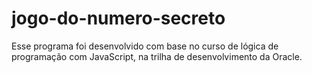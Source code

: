 # jogo-do-numero-secreto
Esse programa foi desenvolvido com base no curso de lógica de programação com JavaScript, na trilha de desenvolvimento da Oracle.
